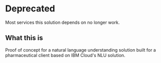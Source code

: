 # Deprecated

Most services this solution depends on no longer work.


## What this is
Proof of concept for a natural language understanding solution built for a pharmaceutical client based on IBM Cloud's NLU solution.
